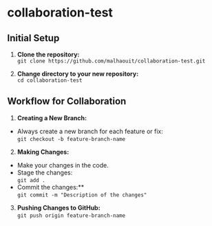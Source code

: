# collaboration-test

## Initial Setup

1. **Clone the repository:**  
`git clone https://github.com/malhaouit/collaboration-test.git`  

2. **Change directory to your new repository:**   
`cd collaboration-test`  

## Workflow for Collaboration

1. **Creating a New Branch:**  

- Always create a new branch for each feature or fix:  
`git checkout -b feature-branch-name`  

2. **Making Changes:**  
- Make your changes in the code.  
- Stage the changes:  
`git add .`  
- Commit the changes:**  
`git commit -m "Description of the changes"`  

3. **Pushing Changes to GitHub:**  
`git push origin feature-branch-name` 
